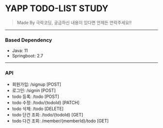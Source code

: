 # YAPP TODO-LIST STUDY

> Made By 극락코딩, 궁금하신 내용이 있다면 언제든 연락주세요!!

<hr>

### Based Dependency
* Java: 11
* Springboot: 2.7
<hr>

### API
* 회원가입: /signup [POST]
* 로그인: /signin [POST]
* todo 등록: /todo [POST]
* todo 수정: /todo/{todoId} [PATCH]
* todo 삭제: /todo [DELETE]
* todo 단건 조회: /todo/{todoId} [GET]
* todo 다건 조회: /member/{memberId}/todo [GET]
